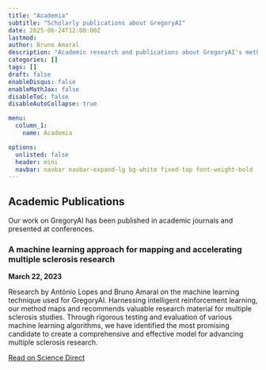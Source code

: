 ```yaml
---
title: "Academia"
subtitle: "Scholarly publications about GregoryAI"
date: 2025-06-24T12:00:00Z
lastmod: 
author: Bruno Amaral
description: "Academic research and publications about GregoryAI's methodology and results"
categories: []
tags: []
draft: false
enableDisqus: false
enableMathJax: false
disableToC: false
disableAutoCollapse: true

menu:
  column_1:
    name: Academia

options:
  unlisted: false
  header: mini
  navbar: navbar navbar-expand-lg bg-white fixed-top font-weight-bold
---
```


## Academic Publications

Our work on GregoryAI has been published in academic journals and presented at conferences.

### A machine learning approach for mapping and accelerating multiple sclerosis research

**March 22, 2023**

Research by António Lopes and Bruno Amaral on the machine learning technique used for GregoryAI. Harnessing intelligent reinforcement learning, our method maps and recommends valuable research material for multiple sclerosis studies. Through rigorous testing and evaluation of various machine learning algorithms, we have identified the most promising candidate to create a comprehensive and effective model for advancing multiple sclerosis research.

[Read on Science Direct](https://www.sciencedirect.com/science/article/pii/S1877050923004106)
